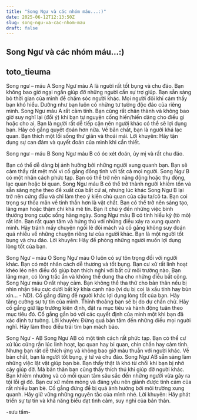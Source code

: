 ```yaml
---
title: "Song Ngư và các nhóm máu...:)"
date: 2025-06-12T12:13:50Z
slug: song-ngu-va-cac-nhom-mau
draft: false
---
```


## Song Ngư và các nhóm máu...:)

## toto_tieuma

Song ngư – máu A
Song Ngư máu A là người rất tốt bụng và chu đáo. Bạn không bao giờ ngại ngần giúp đỡ những người cần sự trợ giúp. Bạn sẵn sàng bỏ thời gian của mình để chăm sóc người khác.
Mọi người đôi khi cảm thấy bạn khó hiểu. Dường như bạn luôn có những tư tưởng độc đáo của riêng mình.
Song Ngư máu A rất cảm tính. Bạn cũng rất chân thành và không bao giờ suy nghĩ lại (đổi ý) khi bạn tự nguyện cống hiến/hiến dâng cho điều gì hoặc cho ai.
Bạn là người rất dễ tiếp cận nên người khác có thể sẽ lợi dụng bạn. Hãy cố gắng quyết đoán hơn nữa. Về bản chất, bạn là người khá lạc quan. Bạn thích một lối sống thư giãn và thoải mái.
Lời khuyên: Hãy tận dụng sự can đảm và quyết đoán của mình khi cần thiết.
 
Song ngư – máu B
Song Ngư máu B có óc xét đoán, ủy mị và rất chu đáo. 
 
Bạn có thể dễ dàng bị ảnh hưởng bởi những người xung quanh bạn. Bạn sẽ cảm thấy rất mệt mỏi vì cố gắng đồng tình với tất cả mọi người. Song Ngư B có một nhân cách phức tạp. Bạn có thể trở nên năng động hoặc thụ động, lạc quan hoặc bi quan. 
Song Ngư máu B có thể trở thành người khiêm tốn và sẵn sàng nghe theo đề xuất của bất cứ ai, nhưng lúc khác Song Ngư B lại trở nên cứng đầu và chỉ làm theo ý kiến chủ quan của cậu ta/cô ta.
Bạn coi trọng sự thỏa mãn về tinh thần hơn là vật chất. Bạn có thể trở nên sáng tạo, lãng mạn hoặc thậm chí khá mê tín. Bạn ít chú ý đến những việc bình thường trong cuộc sống hàng ngày. 
Song Ngư máu B có tính hiếu kỳ (tò mò) rất lớn. Bạn rất quan tâm và hứng thú với những điều xảy ra xung quanh mình. Hãy tránh mấy chuyện ngồi lê đôi mách và cố gắng không suy đoán quá nhiều về những chuyện riêng tư của người khác. Bạn là một người tốt bụng và chu đáo. 
Lời khuyên: Hãy đề phòng những người muốn lợi dụng lòng tốt của bạn.
 
 
Song Ngư – máu O
Song Ngư máu O luôn có sự tôn trọng đối với người khác.
Bạn có một nhân cách dễ thương và tốt bụng. Bạn cư xử rất linh hoạt khéo léo nên điều đó giúp bạn thích nghi với bất cứ môi trường nào. Bạn lãng mạn, có lòng trắc ẩn và không thể dung tha cho những điều bất công.
Song Ngư máu O rất nhạy cảm. Bạn không thể tha thứ cho bản thân nếu bị nhìn nhận tiêu cực dưới bất kỳ khía cạnh nào (ví dụ bị coi là xấu tính hay bủn xỉn… - ND).
Cố gắng đừng để người khác lợi dụng lòng tốt của bạn. Hãy tăng cường sự tự tin của mình.
Thỉnh thoảng bạn sẽ bị do dự chần chừ. Hãy cố gắng giữ lập trường kiên định, đặt ra mục tiêu và hành động tuân theo mục tiêu đó. Cố gắng gắn bó với các quyết định của mình một khi bạn đã xác định tư tưởng. 
Lời khuyên: Đừng quá bận tâm đến những điều mọi người nghĩ. Hãy làm theo điều trái tim bạn mách bảo. 
 
Song Ngư - AB
Song Ngư AB có một tính cách rất phức tạp.
Bạn có thể cư xử lúc cứng rắn lúc linh hoạt, lạc quan hay bi quan, chín chắn hay cảm tính. Nhưng bạn rất dễ thích ứng và không bao giờ mâu thuẫn với người khác. Về bản chất, bạn là người tốt bụng, ý tứ và chu đáo. 
Song Ngư AB sẵn sàng làm những việc lặt vặt giúp bạn bè. Bạn thấy thật là khó từ chối khi bạn bị nhờ cậy giúp đỡ. Mà bản thân bạn cũng thấy thích thú khi giúp đỡ người khác.
Bạn khiêm nhường và có mối quan tâm sâu sắc đến những người vừa gây ra tội lỗi gì đó. Bạn cư xử mềm mỏng và đáng yêu nên giành được tình cảm của rất nhiều bạn bè. Cố gắng đừng để bị quá ảnh hưởng bởi môi trường xung quanh. Hãy giữ vững những nguyên tắc của mình nhé.
Lời khuyên: Hãy phát triển sự tự tin và khả năng biểu đạt tình cảm, suy nghĩ của bản thân.
 
-sưu tầm-